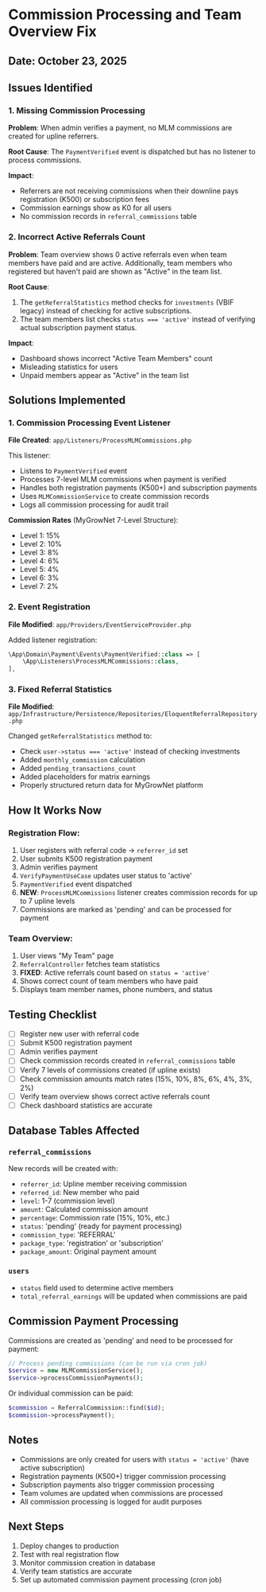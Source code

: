 # Commission Processing and Team Overview Fix

## Date: October 23, 2025

## Issues Identified

### 1. Missing Commission Processing
**Problem**: When admin verifies a payment, no MLM commissions are created for upline referrers.

**Root Cause**: The `PaymentVerified` event is dispatched but has no listener to process commissions.

**Impact**: 
- Referrers are not receiving commissions when their downline pays registration (K500) or subscription fees
- Commission earnings show as K0 for all users
- No commission records in `referral_commissions` table

### 2. Incorrect Active Referrals Count
**Problem**: Team overview shows 0 active referrals even when team members have paid and are active. Additionally, team members who registered but haven't paid are shown as "Active" in the team list.

**Root Cause**: 
1. The `getReferralStatistics` method checks for `investments` (VBIF legacy) instead of checking for active subscriptions.
2. The team members list checks `status === 'active'` instead of verifying actual subscription payment status.

**Impact**:
- Dashboard shows incorrect "Active Team Members" count
- Misleading statistics for users
- Unpaid members appear as "Active" in the team list

## Solutions Implemented

### 1. Commission Processing Event Listener

**File Created**: `app/Listeners/ProcessMLMCommissions.php`

This listener:
- Listens to `PaymentVerified` event
- Processes 7-level MLM commissions when payment is verified
- Handles both registration payments (K500+) and subscription payments
- Uses `MLMCommissionService` to create commission records
- Logs all commission processing for audit trail

**Commission Rates** (MyGrowNet 7-Level Structure):
- Level 1: 15%
- Level 2: 10%
- Level 3: 8%
- Level 4: 6%
- Level 5: 4%
- Level 6: 3%
- Level 7: 2%

### 2. Event Registration

**File Modified**: `app/Providers/EventServiceProvider.php`

Added listener registration:
```php
\App\Domain\Payment\Events\PaymentVerified::class => [
    \App\Listeners\ProcessMLMCommissions::class,
],
```

### 3. Fixed Referral Statistics

**File Modified**: `app/Infrastructure/Persistence/Repositories/EloquentReferralRepository.php`

Changed `getReferralStatistics` method to:
- Check `user->status === 'active'` instead of checking investments
- Added `monthly_commission` calculation
- Added `pending_transactions_count`
- Added placeholders for matrix earnings
- Properly structured return data for MyGrowNet platform

## How It Works Now

### Registration Flow:
1. User registers with referral code → `referrer_id` set
2. User submits K500 registration payment
3. Admin verifies payment
4. `VerifyPaymentUseCase` updates user status to 'active'
5. `PaymentVerified` event dispatched
6. **NEW**: `ProcessMLMCommissions` listener creates commission records for up to 7 upline levels
7. Commissions are marked as 'pending' and can be processed for payment

### Team Overview:
1. User views "My Team" page
2. `ReferralController` fetches team statistics
3. **FIXED**: Active referrals count based on `status = 'active'`
4. Shows correct count of team members who have paid
5. Displays team member names, phone numbers, and status

## Testing Checklist

- [ ] Register new user with referral code
- [ ] Submit K500 registration payment
- [ ] Admin verifies payment
- [ ] Check commission records created in `referral_commissions` table
- [ ] Verify 7 levels of commissions created (if upline exists)
- [ ] Check commission amounts match rates (15%, 10%, 8%, 6%, 4%, 3%, 2%)
- [ ] Verify team overview shows correct active referrals count
- [ ] Check dashboard statistics are accurate

## Database Tables Affected

### `referral_commissions`
New records will be created with:
- `referrer_id`: Upline member receiving commission
- `referred_id`: New member who paid
- `level`: 1-7 (commission level)
- `amount`: Calculated commission amount
- `percentage`: Commission rate (15%, 10%, etc.)
- `status`: 'pending' (ready for payment processing)
- `commission_type`: 'REFERRAL'
- `package_type`: 'registration' or 'subscription'
- `package_amount`: Original payment amount

### `users`
- `status` field used to determine active members
- `total_referral_earnings` will be updated when commissions are paid

## Commission Payment Processing

Commissions are created as 'pending' and need to be processed for payment:

```php
// Process pending commissions (can be run via cron job)
$service = new MLMCommissionService();
$service->processCommissionPayments();
```

Or individual commission can be paid:
```php
$commission = ReferralCommission::find($id);
$commission->processPayment();
```

## Notes

- Commissions are only created for users with `status = 'active'` (have active subscription)
- Registration payments (K500+) trigger commission processing
- Subscription payments also trigger commission processing
- Team volumes are updated when commissions are processed
- All commission processing is logged for audit purposes

## Next Steps

1. Deploy changes to production
2. Test with real registration flow
3. Monitor commission creation in database
4. Verify team statistics are accurate
5. Set up automated commission payment processing (cron job)
